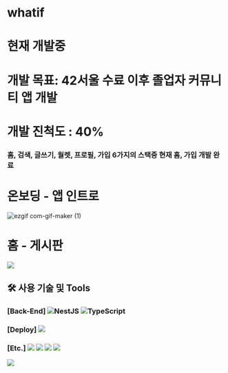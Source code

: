 # whatif
# 현재 개발중

# 개발 목표: 42서울 수료 이후 졸업자 커뮤니티 앱 개발

# 개발 진척도 : 40%
### 홈, 검색, 글쓰기, 월렛, 프로필, 가입 6가지의 스택중 현재 홈, 가입 개발 완료


# 온보딩 - 앱 인트로

![ezgif com-gif-maker (1)](https://user-images.githubusercontent.com/77034008/147626203-4f3b4a09-c299-4e61-ab2d-170e07bfee81.gif)


# 홈 - 게시판

![](https://images.velog.io/images/42seouler/post/9b43a4ee-25c6-4fa2-9a17-bf45851dc4a1/ezgif.com-gif-maker.gif)

## 🛠 사용 기술 및 Tools

### [Back-End] ![NestJS](https://img.shields.io/badge/nestjs-%23E0234E.svg?style=for-the-badge&logo=nestjs&logoColor=white) ![TypeScript](https://img.shields.io/badge/typescript-%23007ACC.svg?style=for-the-badge&logo=typescript&logoColor=white)

### [Deploy] <img src="https://img.shields.io/badge/AWS_EC2-232F3E?style=for-the-badge&logo=Amazon&logoColor=white"/>

### [Etc.] <img src="https://img.shields.io/badge/Git-F05032?style=for-the-badge&logo=Git&logoColor=white"/>&nbsp;<img src="https://img.shields.io/badge/Github-181717?style=for-the-badge&logo=Github&logoColor=white"/>&nbsp;<img src="https://img.shields.io/badge/Postman-FF6C37?style=for-the-badge&logo=Postman&logoColor=white"/> <img src="https://img.shields.io/badge/-Swagger-%23Clojure?style=for-the-badge&logo=swagger&logoColor=white">

<img src="https://user-images.githubusercontent.com/67426853/142021914-2759702e-0921-4cbf-8aa2-a30a37de967c.png">
